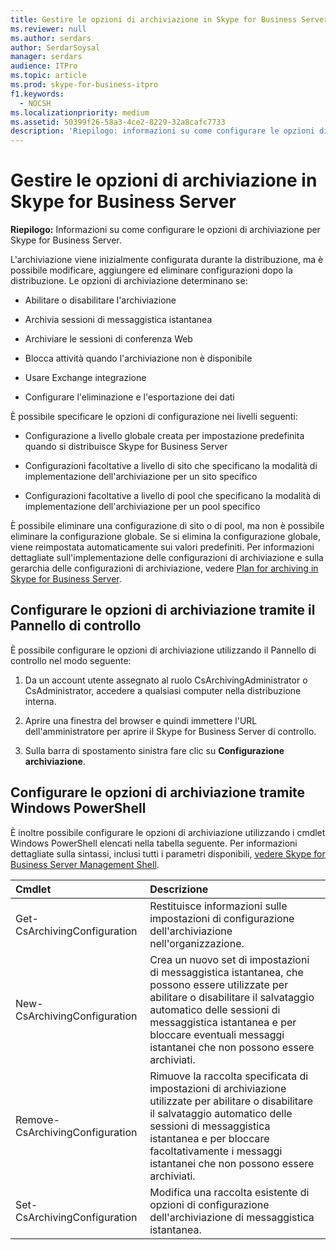 ```yaml
---
title: Gestire le opzioni di archiviazione in Skype for Business Server
ms.reviewer: null
ms.author: serdars
author: SerdarSoysal
manager: serdars
audience: ITPro
ms.topic: article
ms.prod: skype-for-business-itpro
f1.keywords:
  - NOCSH
ms.localizationpriority: medium
ms.assetid: 50399f26-58a3-4ce2-8229-32a8cafc7733
description: 'Riepilogo: informazioni su come configurare le opzioni di archiviazione per Skype for Business Server.'
---
```


# <a name="manage-archiving-options-in-skype-for-business-server"></a>Gestire le opzioni di archiviazione in Skype for Business Server

**Riepilogo:** Informazioni su come configurare le opzioni di archiviazione per Skype for Business Server.
  
L'archiviazione viene inizialmente configurata durante la distribuzione, ma è possibile modificare, aggiungere ed eliminare configurazioni dopo la distribuzione. Le opzioni di archiviazione determinano se: 
  
- Abilitare o disabilitare l'archiviazione
    
- Archivia sessioni di messaggistica istantanea
    
- Archiviare le sessioni di conferenza Web
    
- Blocca attività quando l'archiviazione non è disponibile
    
- Usare Exchange integrazione
    
- Configurare l'eliminazione e l'esportazione dei dati
    
È possibile specificare le opzioni di configurazione nei livelli seguenti:
  
- Configurazione a livello globale creata per impostazione predefinita quando si distribuisce Skype for Business Server
    
- Configurazioni facoltative a livello di sito che specificano la modalità di implementazione dell'archiviazione per un sito specifico
    
- Configurazioni facoltative a livello di pool che specificano la modalità di implementazione dell'archiviazione per un pool specifico
    
È possibile eliminare una configurazione di sito o di pool, ma non è possibile eliminare la configurazione globale. Se si elimina la configurazione globale, viene reimpostata automaticamente sui valori predefiniti. Per informazioni dettagliate sull'implementazione delle configurazioni di archiviazione e sulla gerarchia delle configurazioni di archiviazione, vedere [Plan for archiving in Skype for Business Server](../../plan-your-deployment/archiving/archiving.md).
  
## <a name="configure-archiving-options-by-using-the-control-panel"></a>Configurare le opzioni di archiviazione tramite il Pannello di controllo

È possibile configurare le opzioni di archiviazione utilizzando il Pannello di controllo nel modo seguente:
  
1. Da un account utente assegnato al ruolo CsArchivingAdministrator o CsAdministrator, accedere a qualsiasi computer nella distribuzione interna. 
    
2. Aprire una finestra del browser e quindi immettere l'URL dell'amministratore per aprire il Skype for Business Server di controllo. 
    
3. Sulla barra di spostamento sinistra fare clic su **Configurazione archiviazione**.
    
## <a name="configure-archiving-options-by-using-windows-powershell"></a>Configurare le opzioni di archiviazione tramite Windows PowerShell

È inoltre possibile configurare le opzioni di archiviazione utilizzando i cmdlet Windows PowerShell elencati nella tabella seguente. Per informazioni dettagliate sulla sintassi, inclusi tutti i parametri disponibili, [vedere Skype for Business Server Management Shell](../management-shell.md).
  

|**Cmdlet**|**Descrizione**|
|:-----|:-----|
|Get-CsArchivingConfiguration  <br/> |Restituisce informazioni sulle impostazioni di configurazione dell'archiviazione nell'organizzazione.  <br/> |
|New-CsArchivingConfiguration  <br/> |Crea un nuovo set di impostazioni di messaggistica istantanea, che possono essere utilizzate per abilitare o disabilitare il salvataggio automatico delle sessioni di messaggistica istantanea e per bloccare eventuali messaggi istantanei che non possono essere archiviati.  <br/> |
|Remove-CsArchivingConfiguration  <br/> |Rimuove la raccolta specificata di impostazioni di archiviazione utilizzate per abilitare o disabilitare il salvataggio automatico delle sessioni di messaggistica istantanea e per bloccare facoltativamente i messaggi istantanei che non possono essere archiviati.  <br/> |
|Set-CsArchivingConfiguration  <br/> |Modifica una raccolta esistente di opzioni di configurazione dell'archiviazione di messaggistica istantanea.  <br/> |
